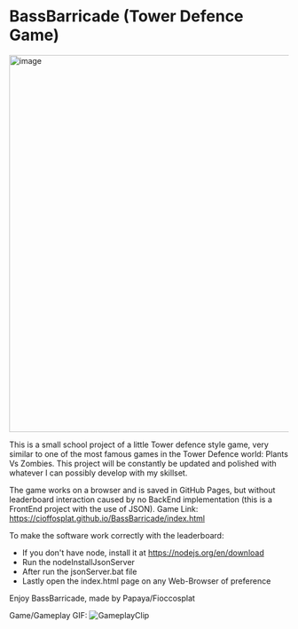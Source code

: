 # BassBarricade (Tower Defence Game)
<img width="680" alt="image" src="https://user-images.githubusercontent.com/113895032/236176488-138a710c-4c32-4a70-8372-ea07f3d06eee.png">

This is a small school project of a little Tower defence style game, 
very similar to one of the most famous games in the Tower Defence world: Plants Vs Zombies.
This project will be constantly be updated and polished with whatever 
I can possibly develop with my skillset.

The game works on a browser and is saved in GitHub Pages, but without leaderboard interaction 
caused by no BackEnd implementation (this is a FrontEnd project with the use of JSON). 
Game Link: https://cioffosplat.github.io/BassBarricade/index.html

To make the software work correctly with the leaderboard:
- If you don't have node, install it at https://nodejs.org/en/download
- Run the nodeInstallJsonServer
- After run the jsonServer.bat file
- Lastly open the index.html page on any Web-Browser of preference

Enjoy BassBarricade, made by Papaya/Fioccosplat

Game/Gameplay GIF:
![GameplayClip](https://user-images.githubusercontent.com/113895032/236181103-4c37e209-b060-4261-9deb-af0394cbf69a.gif)
